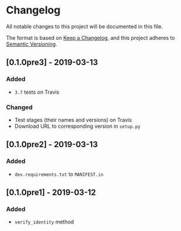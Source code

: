 # Changelog
All notable changes to this project will be documented in this file.

The format is based on [Keep a Changelog](https://keepachangelog.com/en/1.0.0/),
and this project adheres to [Semantic Versioning](https://semver.org/spec/v2.0.0.html).

## [0.1.0pre3] - 2019-03-13
### Added
 - `3.7` tests on Travis

### Changed
 - Test stages (their names and versions) on Travis
 - Download URL to corresponding version in `setup.py`

## [0.1.0pre2] - 2019-03-13
### Added
 - `dev.requirements.txt` to `MANIFEST.in`

## [0.1.0pre1] - 2019-03-12
### Added
 - `verify_identity` method
